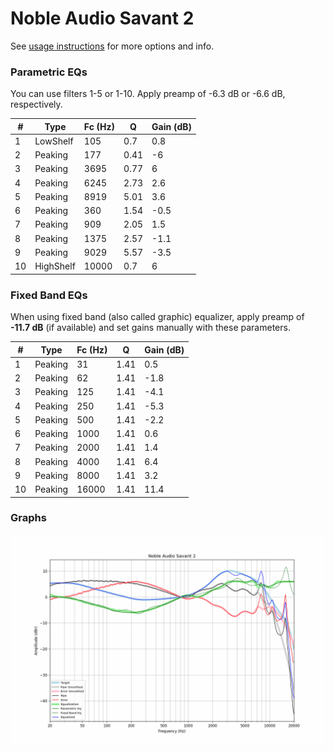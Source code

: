 # Noble Audio Savant 2
See [usage instructions](https://github.com/jaakkopasanen/AutoEq#usage) for more options and info.

### Parametric EQs
You can use filters 1-5 or 1-10. Apply preamp of -6.3 dB or -6.6 dB, respectively.

|   # | Type      |   Fc (Hz) |    Q |   Gain (dB) |
|-----|-----------|-----------|------|-------------|
|   1 | LowShelf  |       105 | 0.7  |         0.8 |
|   2 | Peaking   |       177 | 0.41 |        -6   |
|   3 | Peaking   |      3695 | 0.77 |         6   |
|   4 | Peaking   |      6245 | 2.73 |         2.6 |
|   5 | Peaking   |      8919 | 5.01 |         3.6 |
|   6 | Peaking   |       360 | 1.54 |        -0.5 |
|   7 | Peaking   |       909 | 2.05 |         1.5 |
|   8 | Peaking   |      1375 | 2.57 |        -1.1 |
|   9 | Peaking   |      9029 | 5.57 |        -3.5 |
|  10 | HighShelf |     10000 | 0.7  |         6   |

### Fixed Band EQs
When using fixed band (also called graphic) equalizer, apply preamp of **-11.7 dB** (if available) and set gains manually with these parameters.

|   # | Type    |   Fc (Hz) |    Q |   Gain (dB) |
|-----|---------|-----------|------|-------------|
|   1 | Peaking |        31 | 1.41 |         0.5 |
|   2 | Peaking |        62 | 1.41 |        -1.8 |
|   3 | Peaking |       125 | 1.41 |        -4.1 |
|   4 | Peaking |       250 | 1.41 |        -5.3 |
|   5 | Peaking |       500 | 1.41 |        -2.2 |
|   6 | Peaking |      1000 | 1.41 |         0.6 |
|   7 | Peaking |      2000 | 1.41 |         1.4 |
|   8 | Peaking |      4000 | 1.41 |         6.4 |
|   9 | Peaking |      8000 | 1.41 |         3.2 |
|  10 | Peaking |     16000 | 1.41 |        11.4 |

### Graphs
![](./Noble%20Audio%20Savant%202.png)
